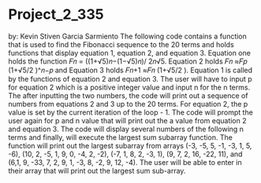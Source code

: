 # Project_2_335
by: Kevin Stiven Garcia Sarmiento
The following code contains a function that is used to find the Fibonacci sequence to the 20 terms and holds functions that display equation 1, equation 2, and equation 3. Equation one holds the function  𝐹𝑛 = ((1+√5)𝑛−(1−√5)𝑛)/ 2𝑛√5. Equation 2 holds 𝐹𝑛 ≈𝐹𝑝 (1+√5/2 )^𝑛−𝑝  and Equation 3 holds 𝐹𝑛+1 ≈𝐹𝑛 (1+√5/2 ). Equation 1 is called by the functions of equation 2 and equation 3. The user will have to input p for equation 2 which is a positive integer value and input n for the n terms. The after inputting the two numbers, the code will print out a sequence of numbers from equations 2 and 3 up to the 20 terms. For equation 2, the p value is set by the current iteration of the loop - 1. The code will prompt the user again for p and n value that will print out the a value from equation 2 and equation 3. The code will display several numbers of the following n terms and finally, will execute the largest sum subarray function. The function will print out the largest subarray from arrays (-3, -5, 5, -1, -3, 1, 5, -6), (10, 2, -5, 1, 9, 0, -4, 2, -2), (-7, 1, 8, 2, -3, 1), (9, 7, 2, 16, -22, 11), and (6,1, 9, -33, 7, 2, 9, 1, -3, 8, -2, 9, 12, -4). The user will be able to enter in their array that will print out the largest sum sub-array. 
